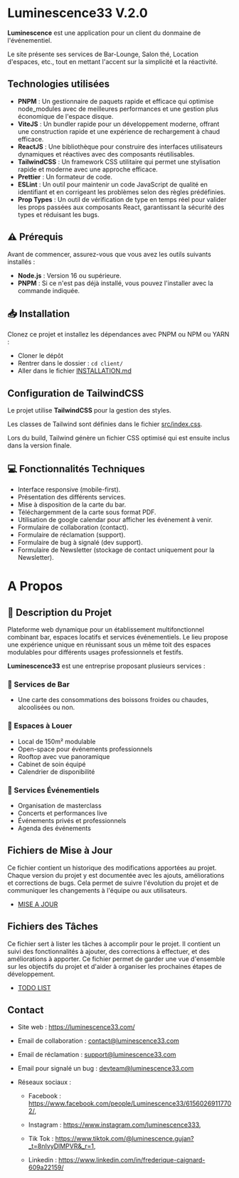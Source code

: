 # Luminescence33 V.2.0

**Luminescence** est une application pour un client du donmaine de l'événementiel.

Le site présente ses services de Bar-Lounge, Salon thé, Location d'espaces, etc., tout en mettant l'accent sur la simplicité et la réactivité.

## Technologies utilisées

- **PNPM** : Un gestionnaire de paquets rapide et efficace qui optimise node_modules avec de meilleures performances et une gestion plus économique de l'espace disque.
- **ViteJS** : Un bundler rapide pour un développement moderne, offrant une construction rapide et une expérience de rechargement à chaud efficace.
- **ReactJS** : Une bibliothèque pour construire des interfaces utilisateurs dynamiques et réactives avec des composants réutilisables.
- **TailwindCSS** : Un framework CSS utilitaire qui permet une stylisation rapide et moderne avec une approche efficace.
- **Prettier** : Un formateur de code.
- **ESLint** : Un outil pour maintenir un code JavaScript de qualité en identifiant et en corrigeant les problèmes selon des règles prédéfinies.
- **Prop Types** : Un outil de vérification de type en temps réel pour valider les props passées aux composants React, garantissant la sécurité des types et réduisant les bugs.

## ⚠️ Prérequis

Avant de commencer, assurez-vous que vous avez les outils suivants installés :

- **Node.js** : Version 16 ou supérieure.
- **PNPM** : Si ce n'est pas déjà installé, vous pouvez l'installer avec la commande indiquée.

## 📥 Installation

Clonez ce projet et installez les dépendances avec PNPM ou NPM ou YARN :

- Cloner le dépôt
- Rentrer dans le dossier : `cd client/`
- Aller dans le fichier [INSTALLATION.md](INSTALLATION.md)

## Configuration de TailwindCSS

Le projet utilise **TailwindCSS** pour la gestion des styles.

Les classes de Tailwind sont définies dans le fichier [src/index.css](client/src/index.css).

Lors du build, Tailwind génère un fichier CSS optimisé qui est ensuite inclus dans la version finale.

## 💻 Fonctionnalités Techniques

- Interface responsive (mobile-first).
- Présentation des différents services.
- Mise à disposition de la carte du bar.
- Téléchargemment de la carte sous format PDF.
- Utilisation de google calendar pour afficher les événement à venir.
- Formulaire de collaboration (contact).
- Formulaire de réclamation (support).
- Formulaire de bug à signalé (dev support).
- Formulaire de Newsletter (stockage de contact uniquement pour la Newsletter).

# A Propos

## 📝 Description du Projet

Plateforme web dynamique pour un établissement multifonctionnel combinant bar, espaces locatifs et services événementiels. Le lieu propose une expérience unique en réunissant sous un même toit des espaces modulables pour différents usages professionnels et festifs.

**Luminescence33** est une entreprise proposant plusieurs services :

### 🍹 Services de Bar

- Une carte des consommations des boissons froides ou chaudes, alcoolisées ou non.

### 📍 Espaces à Louer

- Local de 150m² modulable
- Open-space pour événements professionnels
- Rooftop avec vue panoramique
- Cabinet de soin équipé
- Calendrier de disponibilité

### 🎉 Services Événementiels

- Organisation de masterclass
- Concerts et performances live
- Événements privés et professionnels
- Agenda des événements

## Fichiers de Mise à Jour

Ce fichier contient un historique des modifications apportées au projet. Chaque version du projet y est documentée avec les ajouts, améliorations et corrections de bugs. Cela permet de suivre l'évolution du projet et de communiquer les changements à l'équipe ou aux utilisateurs.

- [MISE A JOUR](CHANGELOG.md)

## Fichiers des Tâches

Ce fichier sert à lister les tâches à accomplir pour le projet. Il contient un suivi des fonctionnalités à ajouter, des corrections à effectuer, et des améliorations à apporter. Ce fichier permet de garder une vue d'ensemble sur les objectifs du projet et d'aider à organiser les prochaines étapes de développement.

- [TODO LIST](TODO.md)

## Contact

- Site web : https://luminescence33.com/
- Email de collaboration : contact@luminescence33.com
- Email de réclamation : support@luminescence33.com
- Email pour signalé un bug : devteam@luminescence33.com

- Réseaux sociaux :

  - Facebook : https://www.facebook.com/people/Luminescence33/61560269117702/,

  - Instagram : https://www.instagram.com/luminescence333,

  - Tik Tok : https://www.tiktok.com/@luminescence.gujan?_t=8nIvyDlMPVR&_r=1,

  - Linkedin : https://www.linkedin.com/in/frederique-caignard-609a22159/
